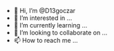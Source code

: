- 👋 Hi, I’m @D13goczar
- 👀 I’m interested in ...
- 🌱 I’m currently learning ...  
- 💞️ I’m looking to collaborate on ...
- 📫 How to reach me ...

<!---
D13goczar/D13goczar is a ✨ special ✨ repository because its `README.md` (this file) appears on your GitHub profile.
You can click the Preview link to take a look at your changes.
--->

